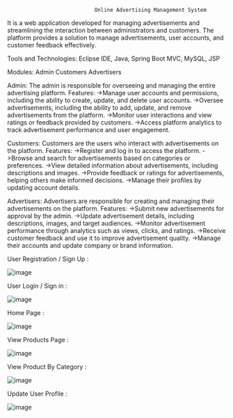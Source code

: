                                 Online Advertising Management System
                                                             
It is a web application developed for managing advertisements and streamlining the interaction between administrators and customers. The platform provides a solution to manage advertisements, user accounts, and customer feedback effectively.

Tools and Technologies:
Eclipse IDE, Java, Spring Boot MVC, MySQL, JSP

Modules:
Admin
Customers
Advertisers

Admin:
The admin is responsible for overseeing and managing the entire advertising platform.
Features:
->Manage user accounts and permissions, including the ability to create, update, and delete user accounts.
->Oversee advertisements, including the ability to add, update, and remove advertisements from the platform.
->Monitor user interactions and view ratings or feedback provided by customers.
->Access platform analytics to track advertisement performance and user engagement.

Customers:
Customers are the users who interact with advertisements on the platform.
Features:
->Register and log in to access the platform.
->Browse and search for advertisements based on categories or preferences.
->View detailed information about advertisements, including descriptions and images.
->Provide feedback or ratings for advertisements, helping others make informed decisions.
->Manage their profiles by updating account details.

Advertisers:
Advertisers are responsible for creating and managing their advertisements on the platform.
Features:
->Submit new advertisements for approval by the admin.
->Update advertisement details, including descriptions, images, and target audiences.
->Monitor advertisement performance through analytics such as views, clicks, and ratings.
->Receive customer feedback and use it to improve advertisement quality.
->Manage their accounts and update company or brand information.

User Registration / Sign Up :

![image](https://github.com/user-attachments/assets/55b669df-6ec6-40ea-a9c7-118803c47a12)

User Login / Sign in :

![image](https://github.com/user-attachments/assets/27866c78-1e64-4c6b-ab1e-6d435beba2e7)

Home Page :

![image](https://github.com/user-attachments/assets/9f90b970-5b70-4e43-ac7f-69916c0b8b61)

View Products Page :

![image](https://github.com/user-attachments/assets/86fab86b-bd4a-4dd2-88ed-a06ed7aa3377)

View Product By Category :

![image](https://github.com/user-attachments/assets/6ca3c162-d5b2-4489-ae66-d3040c01893c)

Update User Profile :

![image](https://github.com/user-attachments/assets/44a0a21b-f67a-484b-928c-04ceb8310f2d)




